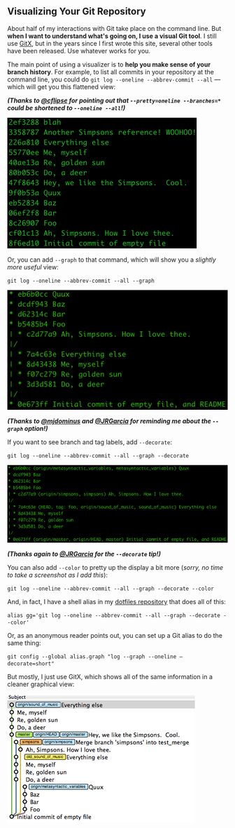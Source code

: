 ## Visualizing Your Git Repository ##

About half of my interactions with Git take place on the command line. But **when I want to understand what's going on, I use a visual Git tool**. I still use [GitX](https://rowanj.github.io/gitx/), but in the years since I first wrote this site, several other tools have been released. Use whatever works for you.

The main point of using a visualizer is to **help you make sense of your branch history**. For example, to list all commits in your repository at the command line, you could do `git log --oneline --abbrev-commit --all` — which will get you this flattened view:

***(Thanks to [\@cflipse](https://twitter.com/cflipse) for pointing out that `--pretty=oneline --branches=*` could be shortened to `--oneline --all`!)***

![Clear as mud, right?](textual-git-log.png)

Or, you can add `--graph` to that command, which will show you a _slightly more useful_ view:

```
git log --oneline --abbrev-commit --all --graph
```

![Much better!](textual-git-graph.png)

***(Thanks to [\@mjdominus](https://twitter.com/mjdominus) and [\@JRGarcia](https://twitter.com/JRGarcia) for reminding me about the `--graph` option!)***

If you want to see branch and tag labels, add `--decorate`:

```
git log --oneline --abbrev-commit --all --graph --decorate
```

![I'm going to need a wider design template if this goes on...](textual-git-graph-with-labels.png)

***(Thanks again to [\@JRGarcia](https://twitter.com/JRGarcia) for the `--decorate` tip!)***

You can also add `--color` to pretty up the display a bit more (_sorry, no time to take a screenshot as I add this_):

```
git log --oneline --abbrev-commit --all --graph --decorate --color
```

And, in fact, I have a shell alias in my [dotfiles repository](https://github.com/geeksam/dotfiles/blob/master/bash/aliases) that does all of this:

```
alias gg='git log --oneline --abbrev-commit --all --graph --decorate --color'
```

Or, as an anonymous reader points out, you can set up a Git alias to do the same thing:

```
git config --global alias.graph "log --graph --oneline –decorate=short"
```

But mostly, I just use GitX, which shows all of the same information in a cleaner graphical view:

![I like the purdy colors.](gitx-visualization.png)
